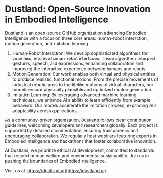# Dustland: Open-Source Innovation in Embodied Intelligence

Dustland is an open-source GitHub organization advancing Embodied Intelligence with a focus on three core areas: human-robot interaction, motion generation, and imitation learning.

1.	Human-Robot Interaction: We develop sophisticated algorithms for seamless, intuitive human-robot interfaces. These algorithms interpret gestures, speech, and expressions, enhancing collaboration and improving the interactive experience between humans and robots.
2.	Motion Generation: Our work enables both virtual and physical entities to produce realistic, functional motions. From the precise movements of industrial robotic arms to the lifelike motions of virtual characters, our models ensure physically plausible and optimized motion generation.
3.	Imitation Learning: By leveraging advanced machine learning techniques, we enhance AI’s ability to learn efficiently from example behaviors. Our models accelerate the imitation process, expanding AI’s adaptability across applications.

As a community-driven organization, Dustland follows clear contribution guidelines, welcoming developers and researchers globally. Each project is supported by detailed documentation, ensuring transparency and encouraging collaboration. We regularly host webinars featuring experts in Embodied Intelligence and hackathons that foster collaborative innovation.

At Dustland, we prioritize ethical AI development, committed to standards that respect human welfare and environmental sustainability. Join us in pushing the boundaries of Embodied Intelligence.

Visit us at [https://dustland.ai](https://dustland.ai).
